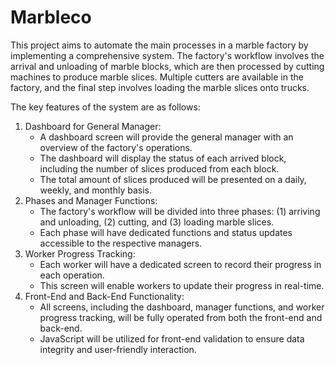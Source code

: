 # Marbleco

This project aims to automate the main processes in a marble factory by implementing a comprehensive system. The factory's workflow involves the arrival and unloading of marble blocks, which are then processed by cutting machines to produce marble slices. Multiple cutters are available in the factory, and the final step involves loading the marble slices onto trucks.

The key features of the system are as follows:

1. Dashboard for General Manager:
    * A dashboard screen will provide the general manager with an overview of the factory's operations.
    * The dashboard will display the status of each arrived block, including the number of slices produced from each block.
    * The total amount of slices produced will be presented on a daily, weekly, and monthly basis.
2. Phases and Manager Functions:
    * The factory's workflow will be divided into three phases: (1) arriving and unloading, (2) cutting, and (3) loading marble slices.
    * Each phase will have dedicated functions and status updates accessible to the respective managers.
3. Worker Progress Tracking:
    * Each worker will have a dedicated screen to record their progress in each operation.
    * This screen will enable workers to update their progress in real-time.
4. Front-End and Back-End Functionality:
    * All screens, including the dashboard, manager functions, and worker progress tracking, will be fully operated from both the front-end and back-end.
    * JavaScript will be utilized for front-end validation to ensure data integrity and user-friendly interaction.

